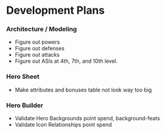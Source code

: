 # Development Plans

### Architecture / Modeling

* Figure out powers
* Figure out defenses
* Figure out attacks
* Figure out ASIs at 4th, 7th, and 10th level.

### Hero Sheet

* Make attributes and bonuses table not look way too big

### Hero Builder

* Validate Hero Backgrounds point spend, background-feats
* Validate Icon Relationships point spend

